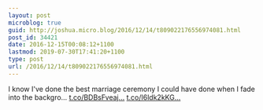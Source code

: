 ```yaml
---
layout: post
microblog: true
guid: http://joshua.micro.blog/2016/12/14/t809022176556974081.html
post_id: 34421
date: 2016-12-15T00:08:12+1100
lastmod: 2019-07-30T17:41:20+1100
type: post
url: /2016/12/14/t809022176556974081.html
---
```

I know I've done the best marriage ceremony I could have done when I fade into the backgro… [t.co/BDBsFveaj...](https://t.co/BDBsFveajm) [t.co/I6ldk2kKG...](https://t.co/I6ldk2kKGF)
